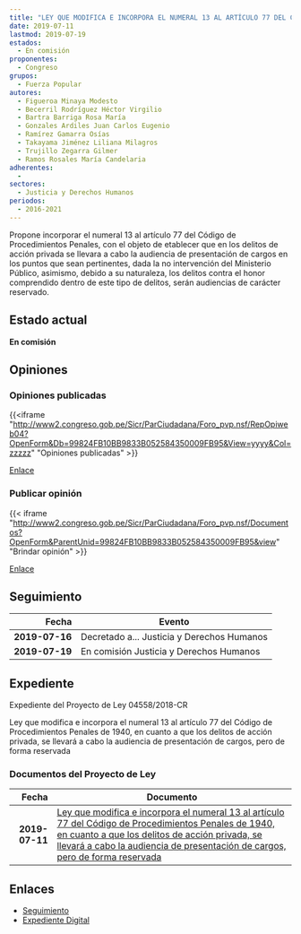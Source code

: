 ```yaml
---
title: "LEY QUE MODIFICA E INCORPORA EL NUMERAL 13 AL ARTÍCULO 77 DEL CÓDIGO DE PROCEDIMIENTOS PENALES DE 1940, EN CUANTO A QUE LOS DELITOS DE ACCIÓN PRIVADA, SE LLEVARA A CABO LA AUDIENCIA DE PRESENTACIÓN DE CARGOS, PERO DE FORMA RESERVADA"
date: 2019-07-11
lastmod: 2019-07-19
estados: 
  - En comisión
proponentes: 
  - Congreso
grupos: 
  - Fuerza Popular
autores: 
  - Figueroa Minaya Modesto
  - Becerril Rodríguez Héctor Virgilio
  - Bartra Barriga Rosa María
  - Gonzales Ardiles Juan Carlos Eugenio
  - Ramírez Gamarra Osías
  - Takayama Jiménez Liliana Milagros
  - Trujillo Zegarra Gilmer
  - Ramos Rosales María Candelaria
adherentes: 
  - 
sectores: 
  - Justicia y Derechos Humanos
periodos: 
  - 2016-2021
---
```


Propone incorporar el numeral 13 al artículo 77 del Código de Procedimientos Penales, con el objeto de etablecer que en los delitos de acción privada se llevara a cabo la audiencia de presentación de cargos en los puntos que sean pertinentes, dada la no intervención del Ministerio Público, asimismo, debido a su naturaleza, los delitos contra el honor comprendido dentro de este tipo de delitos, serán audiencias de carácter reservado.


## Estado actual

**En comisión**

## Opiniones

### Opiniones publicadas

{{<iframe "http://www2.congreso.gob.pe/Sicr/ParCiudadana/Foro_pvp.nsf/RepOpiweb04?OpenForm&Db=99824FB10BB9833B052584350009FB95&View=yyyy&Col=zzzzz" "Opiniones publicadas" >}}

[Enlace](http://www2.congreso.gob.pe/Sicr/ParCiudadana/Foro_pvp.nsf/RepOpiweb04?OpenForm&Db=99824FB10BB9833B052584350009FB95&View=yyyy&Col=zzzzz)
### Publicar opinión

{{< iframe "http://www2.congreso.gob.pe/Sicr/ParCiudadana/Foro_pvp.nsf/Documentos?OpenForm&ParentUnid=99824FB10BB9833B052584350009FB95&view" "Brindar opinión" >}}

[Enlace](http://www2.congreso.gob.pe/Sicr/ParCiudadana/Foro_pvp.nsf/Documentos?OpenForm&ParentUnid=99824FB10BB9833B052584350009FB95&view)

## Seguimiento

| Fecha | Evento |
|------:|--------|
| **2019-07-16** | Decretado a... Justicia y Derechos Humanos|
| **2019-07-19** | En comisión Justicia y Derechos Humanos|


## Expediente

Expediente del Proyecto de Ley 04558/2018-CR

Ley que modifica e incorpora el numeral 13 al artículo 77 del Código de Procedimientos Penales de 1940, en cuanto a que los delitos de acción privada, se llevará a cabo la audiencia de presentación de cargos, pero de forma reservada


### Documentos del Proyecto de Ley

| Fecha | Documento |
|------:|--------|
| **2019-07-11** | [Ley que modifica e incorpora el numeral 13 al artículo 77 del Código de Procedimientos Penales de 1940, en cuanto a que los delitos de acción privada, se llevará a cabo la audiencia de presentación de cargos, pero de forma reservada](http://www.leyes.congreso.gob.pe/Documentos/2016_2021/Proyectos_de_Ley_y_de_Resoluciones_Legislativas/PL0455820190711.pdf) |

## Enlaces 

- [Seguimiento](http://www2.congreso.gob.pe/Sicr/TraDocEstProc/CLProLey2016.nsf/f7fff46988ca05b1052578e100829cc7/44636f056dc6392d05258435007d64cc?OpenDocument)
- [Expediente Digital](http://www2.congreso.gob.pe/Sicr/TraDocEstProc/CLProLey2016.nsf/f7fff46988ca05b1052578e100829cc7/44636f056dc6392d05258435007d64cc?OpenDocument&Click=05257FB7005EB655.eb71d0cf91d8294e05256cdf006b5706/$Body/0.1C6C)
